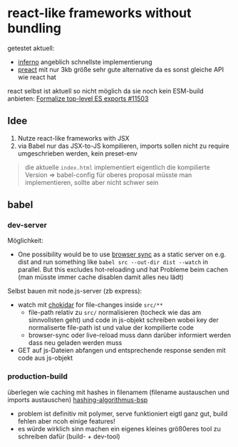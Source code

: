 # react-like frameworks without bundling

getestet aktuell:

* [inferno](https://github.com/infernojs/inferno) angeblich schnellste implementierung
* [preact](https://preactjs.com/) mit nur 3kb größe sehr gute alternative da es sonst gleiche API wie react hat

react selbst ist aktuell so nicht möglich da sie noch kein ESM-build anbieten: [Formalize top-level ES exports #11503](https://github.com/facebook/react/issues/11503)

## Idee

1. Nutze react-like frameworks with JSX
1. via Babel nur das JSX-to-JS kompilieren, imports sollen nicht zu require umgeschrieben werden, kein preset-env

> die aktuelle `index.html` implementiert eigentlich die kompilierte Version => babel-config für oberes proposal müsste man implementieren, sollte aber nicht schwer sein

## babel

### dev-server

Möglichkeit:

- One possibility would be to use [browser sync](https://browsersync.io/) as a static server on e.g. dist and run something like  `babel src --out-dir dist --watch` in parallel. But this excludes hot-reloading und hat Probleme beim cachen (man müsste immer cache disablen damit alles neu lädt)

Selbst bauen mit node.js-server (zb express):

- watch mit [chokidar](https://github.com/paulmillr/chokidar) for file-changes inside `src/**`
     - file-path relativ zu `src/` normalisieren (tocheck wie das am sinnvollsten geht) und code in js-objekt schreiben wobei key der normaliserte file-path ist und value der kompilierte code
     - browser-sync oder live-reload muss dann darüber informiert werden dass neu geladen werden muss 
- GET auf js-Dateien abfangen und entsprechende response senden mit code aus js-objekt

### production-build

überlegen wie caching mit hashes in filenamem (filename austauschen und imports austauschen) [hashing-algorithmus-bsp](https://medium.com/@chris_72272/what-is-the-fastest-node-js-hashing-algorithm-c15c1a0e164e)

* problem ist definitiv mit polymer, serve funktioniert eigtl ganz gut, build fehlen aber ncoh einige features!
* es würde wirklich sinn machen ein eigenes kleines größ0eres tool zu schreiben dafür (build- + dev-tool)